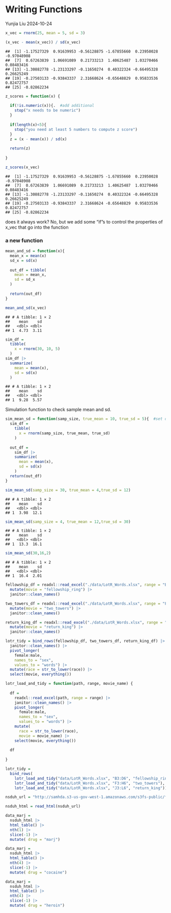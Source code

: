 Writing Functions
================
Yunjia Liu
2024-10-24

``` r
x_vec = rnorm(25, mean = 5, sd = 3)

(x_vec - mean(x_vec)) / sd(x_vec)
```

    ##  [1] -1.17527329  0.91639953 -0.56128875 -1.67855660  0.23950028 -0.97048908
    ##  [7]  0.67263839  1.06691089  0.21733213  1.40625487  1.03270466  0.08483416
    ## [13] -1.30882778 -1.23133297 -0.11650274  0.40322324 -0.66495328  0.26625249
    ## [19] -0.27503133 -0.93843337  2.31668624 -0.65648829  0.95833536  0.82472757
    ## [25] -0.82862234

``` r
z_scores = function(x) {
  
  if(!is.numeric(x)){.  #add additional
    stop("x needs to be numeric")
  }
  
  if(length(x)<5){
    stop("you need at least 5 numbers to compute z score")
  }
  z = (x - mean(x)) / sd(x)
  
  return(z)
  
}

z_scores(x_vec)
```

    ##  [1] -1.17527329  0.91639953 -0.56128875 -1.67855660  0.23950028 -0.97048908
    ##  [7]  0.67263839  1.06691089  0.21733213  1.40625487  1.03270466  0.08483416
    ## [13] -1.30882778 -1.23133297 -0.11650274  0.40322324 -0.66495328  0.26625249
    ## [19] -0.27503133 -0.93843337  2.31668624 -0.65648829  0.95833536  0.82472757
    ## [25] -0.82862234

does it always work? No, but we add some “if”s to control the properties
of x_vec that go into the function

### a new function

``` r
mean_and_sd = function(x){
  mean_x = mean(x)
  sd_x = sd(x)
  
  out_df = tibble(
    mean = mean_x,
    sd = sd_x
  )
  
  return(out_df)
}

mean_and_sd(x_vec)
```

    ## # A tibble: 1 × 2
    ##    mean    sd
    ##   <dbl> <dbl>
    ## 1  4.73  3.11

``` r
sim_df =
  tibble(
    x = rnorm(30, 10, 5)
  )
sim_df |>
  summarize(
    mean = mean(x),
    sd = sd(x)
  )
```

    ## # A tibble: 1 × 2
    ##    mean    sd
    ##   <dbl> <dbl>
    ## 1  9.28  5.57

Simulation function to check sample mean and sd.

``` r
sim_mean_sd = function(samp_size, true_mean = 10, true_sd = 5){  #set default value
  sim_df = 
    tibble(
      x = rnorm(samp_size, true_mean, true_sd)
    )
  
  out_df = 
    sim_df |>
    summarize(
      mean = mean(x),
      sd = sd(x)
    )
  return(out_df)
}

sim_mean_sd(samp_size = 30, true_mean = 4,true_sd = 12)
```

    ## # A tibble: 1 × 2
    ##    mean    sd
    ##   <dbl> <dbl>
    ## 1  3.98  12.1

``` r
sim_mean_sd(samp_size = 4, true_mean = 12,true_sd = 30)
```

    ## # A tibble: 1 × 2
    ##    mean    sd
    ##   <dbl> <dbl>
    ## 1  13.3  16.1

``` r
sim_mean_sd(30,16,2)
```

    ## # A tibble: 1 × 2
    ##    mean    sd
    ##   <dbl> <dbl>
    ## 1  16.4  2.01

``` r
fellowship_df = readxl::read_excel("./data/LotR_Words.xlsx", range = "B3:D6") |>
  mutate(movie = "fellowship_ring") |>
  janitor::clean_names()

two_towers_df = readxl::read_excel("./data/LotR_Words.xlsx", range = "F3:H6") |>
  mutate(movie = "two_towers") |>
  janitor::clean_names()

return_king_df = readxl::read_excel("./data/LotR_Words.xlsx", range = "J3:L6") |>
  mutate(movie = "return_king") |>
  janitor::clean_names()

lotr_tidy = bind_rows(fellowship_df, two_towers_df, return_king_df) |>
  janitor::clean_names() |>
  pivot_longer(
    female:male,
    names_to = "sex",
    values_to = "words") |> 
  mutate(race = str_to_lower(race)) |> 
  select(movie, everything())
```

``` r
lotr_load_and_tidy = function(path, range, movie_name) {
  
  df = 
    readxl::read_excel(path, range = range) |>
    janitor::clean_names() |>
    pivot_longer(
      female:male,
      names_to = "sex",
      values_to = "words") |>
    mutate(
      race = str_to_lower(race),
      movie = movie_name) |> 
    select(movie, everything())
  
  df
  
}

lotr_tidy = 
  bind_rows(
    lotr_load_and_tidy("data/LotR_Words.xlsx", "B3:D6", "fellowship_ring"),
    lotr_load_and_tidy("data/LotR_Words.xlsx", "F3:H6", "two_towers"),
    lotr_load_and_tidy("data/LotR_Words.xlsx", "J3:L6", "return_king"))
```

``` r
nsduh_url = "http://samhda.s3-us-gov-west-1.amazonaws.com/s3fs-public/field-uploads/2k15StateFiles/NSDUHsaeShortTermCHG2015.htm"

nsduh_html = read_html(nsduh_url)

data_marj = 
  nsduh_html |> 
  html_table() |> 
  nth(1) |>
  slice(-1) |> 
  mutate( drug = "marj")

data_marj = 
  nsduh_html |> 
  html_table() |> 
  nth(4) |>
  slice(-1) |> 
  mutate( drug = "cocaine")

data_marj = 
  nsduh_html |> 
  html_table() |> 
  nth(4) |>
  slice(-1) |> 
  mutate( drug = "heroin")
```
